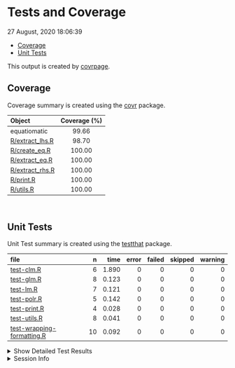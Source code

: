 Tests and Coverage
================
27 August, 2020 18:06:39

  - [Coverage](#coverage)
  - [Unit Tests](#unit-tests)

This output is created by
[covrpage](https://github.com/metrumresearchgroup/covrpage).

## Coverage

Coverage summary is created using the
[covr](https://github.com/r-lib/covr) package.

| Object                                 | Coverage (%) |
| :------------------------------------- | :----------: |
| equatiomatic                           |    99.66     |
| [R/extract\_lhs.R](../R/extract_lhs.R) |    98.70     |
| [R/create\_eq.R](../R/create_eq.R)     |    100.00    |
| [R/extract\_eq.R](../R/extract_eq.R)   |    100.00    |
| [R/extract\_rhs.R](../R/extract_rhs.R) |    100.00    |
| [R/print.R](../R/print.R)              |    100.00    |
| [R/utils.R](../R/utils.R)              |    100.00    |

<br>

## Unit Tests

Unit Test summary is created using the
[testthat](https://github.com/r-lib/testthat) package.

| file                                                              |  n |  time | error | failed | skipped | warning |
| :---------------------------------------------------------------- | -: | ----: | ----: | -----: | ------: | ------: |
| [test-clm.R](testthat/test-clm.R)                                 |  6 | 1.890 |     0 |      0 |       0 |       0 |
| [test-glm.R](testthat/test-glm.R)                                 |  8 | 0.123 |     0 |      0 |       0 |       0 |
| [test-lm.R](testthat/test-lm.R)                                   |  7 | 0.121 |     0 |      0 |       0 |       0 |
| [test-polr.R](testthat/test-polr.R)                               |  5 | 0.142 |     0 |      0 |       0 |       0 |
| [test-print.R](testthat/test-print.R)                             |  4 | 0.028 |     0 |      0 |       0 |       0 |
| [test-utils.R](testthat/test-utils.R)                             |  8 | 0.041 |     0 |      0 |       0 |       0 |
| [test-wrapping-formatting.R](testthat/test-wrapping-formatting.R) | 10 | 0.092 |     0 |      0 |       0 |       0 |

<details closed>

<summary> Show Detailed Test Results </summary>

| file                                                                      | context                 | test                                 | status | n |  time |
| :------------------------------------------------------------------------ | :---------------------- | :----------------------------------- | :----- | -: | ----: |
| [test-clm.R](testthat/test-clm.R#L46_L47)                                 | CLMs                    | Ordered models with clm work         | PASS   | 5 | 1.861 |
| [test-clm.R](testthat/test-clm.R#L79)                                     | CLMs                    | Unsupported CLMs create a message    | PASS   | 1 | 0.029 |
| [test-glm.R](testthat/test-glm.R#L16_L17)                                 | GLMs                    | Logistic regression works            | PASS   | 1 | 0.028 |
| [test-glm.R](testthat/test-glm.R#L33_L34)                                 | GLMs                    | Probit regression works              | PASS   | 2 | 0.037 |
| [test-glm.R](testthat/test-glm.R#L49)                                     | GLMs                    | Unsupported GLMs create a message    | PASS   | 1 | 0.011 |
| [test-glm.R](testthat/test-glm.R#L78_L79)                                 | GLMs                    | Distribution-based equations work    | PASS   | 3 | 0.034 |
| [test-glm.R](testthat/test-glm.R#L107)                                    | GLMs                    | Weights work                         | PASS   | 1 | 0.013 |
| [test-lm.R](testthat/test-lm.R#L11_L12)                                   | Linear models           | Simple lm models work                | PASS   | 3 | 0.027 |
| [test-lm.R](testthat/test-lm.R#L32_L33)                                   | Linear models           | Interactions work                    | PASS   | 2 | 0.020 |
| [test-lm.R](testthat/test-lm.R#L48_L49)                                   | Linear models           | Custom Greek works                   | PASS   | 2 | 0.074 |
| [test-polr.R](testthat/test-polr.R#L44_L45)                               | polr                    | Ordered logistic regression works    | PASS   | 5 | 0.142 |
| [test-print.R](testthat/test-print.R#L11_L12)                             | Printing                | Equation is printed correctly        | PASS   | 2 | 0.010 |
| [test-print.R](testthat/test-print.R#L24_L26)                             | Printing                | Equation is knit\_print-ed correctly | PASS   | 2 | 0.018 |
| [test-utils.R](testthat/test-utils.R#L9_L11)                              | Utility functions       | Strict mapply\_\* functions work     | PASS   | 8 | 0.041 |
| [test-wrapping-formatting.R](testthat/test-wrapping-formatting.R#L8_L9)   | Wrapping and formatting | Coefficient digits work correctly    | PASS   | 2 | 0.022 |
| [test-wrapping-formatting.R](testthat/test-wrapping-formatting.R#L26_L27) | Wrapping and formatting | Wrapping works correctly             | PASS   | 8 | 0.070 |

</details>

<details>

<summary> Session Info </summary>

| Field    | Value                             |                                                                                                                                                                                                                                                                         |
| :------- | :-------------------------------- | :---------------------------------------------------------------------------------------------------------------------------------------------------------------------------------------------------------------------------------------------------------------------- |
| Version  | R version 4.0.2 (2020-06-22)      |                                                                                                                                                                                                                                                                         |
| Platform | x86\_64-apple-darwin17.0 (64-bit) | <a href="https://github.com/datalorax/equatiomatic/commit/6b1df34e0904942a7a1843be969ece9fe06bf21c/checks" target="_blank"><span title="Built on Github Actions">![](https://github.com/metrumresearchgroup/covrpage/blob/actions/inst/logo/gh.png?raw=true)</span></a> |
| Running  | macOS Catalina 10.15.6            |                                                                                                                                                                                                                                                                         |
| Language | en\_US                            |                                                                                                                                                                                                                                                                         |
| Timezone | UTC                               |                                                                                                                                                                                                                                                                         |

| Package  | Version |
| :------- | :------ |
| testthat | 2.3.2   |
| covr     | 3.5.0   |
| covrpage | 0.0.71  |

</details>

<!--- Final Status : pass --->
